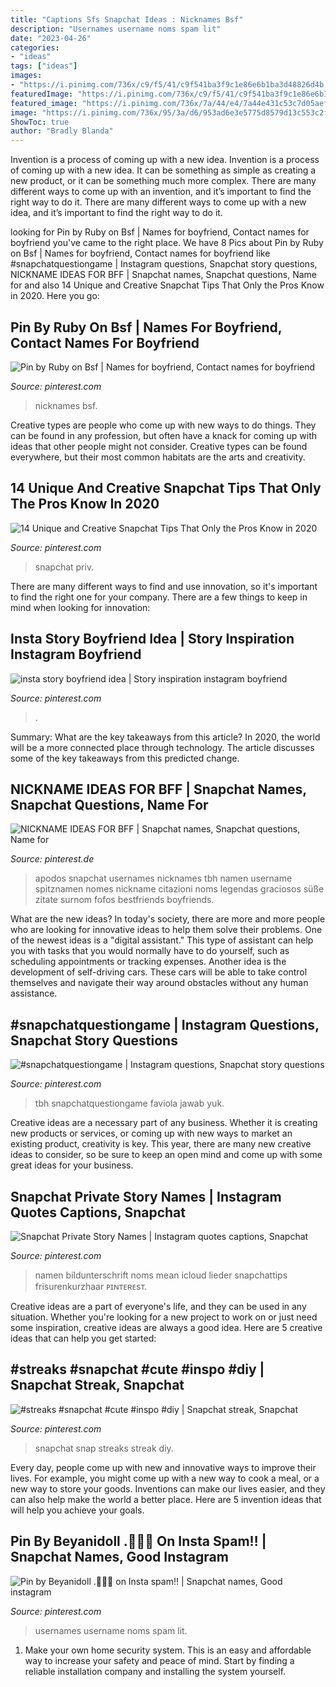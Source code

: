 ```yaml
---
title: "Captions Sfs Snapchat Ideas : Nicknames Bsf"
description: "Usernames username noms spam lit"
date: "2023-04-26"
categories:
- "ideas"
tags: ["ideas"]
images:
- "https://i.pinimg.com/736x/c9/f5/41/c9f541ba3f9c1e86e6b1ba3d48826d4b.jpg"
featuredImage: "https://i.pinimg.com/736x/c9/f5/41/c9f541ba3f9c1e86e6b1ba3d48826d4b.jpg"
featured_image: "https://i.pinimg.com/736x/7a/44/e4/7a44e431c53c7d05aef666c2c8117709.jpg"
image: "https://i.pinimg.com/736x/95/3a/d6/953ad6e3e5775d8579d13c553c2f4c31.jpg"
ShowToc: true
author: "Bradly Blanda"
---
```



Invention is a process of coming up with a new idea.
Invention is a process of coming up with a new idea. It can be something as simple as creating a new product, or it can be something much more complex. There are many different ways to come up with an invention, and it’s important to find the right way to do it. There are many different ways to come up with a new idea, and it’s important to find the right way to do it.

	

		
looking for Pin by Ruby on Bsf | Names for boyfriend, Contact names for boyfriend you've came to the right place. We have 8 Pics about Pin by Ruby on Bsf | Names for boyfriend, Contact names for boyfriend like #snapchatquestiongame | Instagram questions, Snapchat story questions, NICKNAME IDEAS FOR BFF | Snapchat names, Snapchat questions, Name for and also 14 Unique and Creative Snapchat Tips That Only the Pros Know in 2020. Here you go:
		
    
## Pin By Ruby On Bsf | Names For Boyfriend, Contact Names For Boyfriend

<img loading=lazy src="https://i.pinimg.com/736x/00/6f/49/006f49cbddfca2ca8a0d78feeb5044d5.jpg" onerror="this.onerror=null;this.src='https://tse2.mm.bing.net/th?id=OIP.5sCogL_GhIRl-pZVs43k-QHaNK&amp;pid=15.1';" alt="Pin by Ruby on Bsf | Names for boyfriend, Contact names for boyfriend">

_Source: pinterest.com_

>nicknames bsf. 

	

Creative types are people who come up with new ways to do things. They can be found in any profession, but often have a knack for coming up with ideas that other people might not consider. Creative types can be found everywhere, but their most common habitats are the arts and creativity.

    
## 14 Unique And Creative Snapchat Tips That Only The Pros Know In 2020

<img loading=lazy src="https://i.pinimg.com/736x/7a/44/e4/7a44e431c53c7d05aef666c2c8117709.jpg" onerror="this.onerror=null;this.src='https://tse1.mm.bing.net/th?id=OIP.q9vPcJCPU45SrKdgZLt7QgHaQB&amp;pid=15.1';" alt="14 Unique and Creative Snapchat Tips That Only the Pros Know in 2020">

_Source: pinterest.com_

>snapchat priv. 

	

There are many different ways to find and use innovation, so it's important to find the right one for your company. There are a few things to keep in mind when looking for innovation: 

    
## Insta Story Boyfriend Idea | Story Inspiration Instagram Boyfriend

<img loading=lazy src="https://i.pinimg.com/736x/ab/45/9c/ab459cc58684b2839a966c5db0d60b72.jpg" onerror="this.onerror=null;this.src='https://tse3.mm.bing.net/th?id=OIP.U2NiUVHIfY-x4odsDNUMeQHaNL&amp;pid=15.1';" alt="insta story boyfriend idea | Story inspiration instagram boyfriend">

_Source: pinterest.com_

>. 

	

Summary: What are the key takeaways from this article?
In 2020, the world will be a more connected place through technology. The article discusses some of the key takeaways from this predicted change.

    
## NICKNAME IDEAS FOR BFF | Snapchat Names, Snapchat Questions, Name For

<img loading=lazy src="https://i.pinimg.com/736x/3f/a0/ac/3fa0ac5768555bfba109a03d145d93dc.jpg" onerror="this.onerror=null;this.src='https://tse4.mm.bing.net/th?id=OIP.c1dFNwiHJsdna5pduayBaQHaNK&amp;pid=15.1';" alt="NICKNAME IDEAS FOR BFF | Snapchat names, Snapchat questions, Name for">

_Source: pinterest.de_

>apodos snapchat usernames nicknames tbh namen username spitznamen nomes nickname citazioni noms legendas graciosos süße zitate surnom fofos bestfriends boyfriends. 

	

What are the new ideas?
In today's society, there are more and more people who are looking for innovative ideas to help them solve their problems. One of the newest ideas is a "digital assistant." This type of assistant can help you with tasks that you would normally have to do yourself, such as scheduling appointments or tracking expenses. Another idea is the development of self-driving cars. These cars will be able to take control themselves and navigate their way around obstacles without any human assistance.

    
## #snapchatquestiongame | Instagram Questions, Snapchat Story Questions

<img loading=lazy src="https://i.pinimg.com/736x/27/96/7b/27967bc1a3602af7690f4af0eab37b6a.jpg" onerror="this.onerror=null;this.src='https://tse1.mm.bing.net/th?id=OIP.RtBOKkcYLj2O9gjXnnJyvQHaKe&amp;pid=15.1';" alt="#snapchatquestiongame | Instagram questions, Snapchat story questions">

_Source: pinterest.com_

>tbh snapchatquestiongame faviola jawab yuk. 

	

Creative ideas are a necessary part of any business. Whether it is creating new products or services, or coming up with new ways to market an existing product, creativity is key. This year, there are many new creative ideas to consider, so be sure to keep an open mind and come up with some great ideas for your business.

    
## Snapchat Private Story Names | Instagram Quotes Captions, Snapchat

<img loading=lazy src="https://i.pinimg.com/736x/95/3a/d6/953ad6e3e5775d8579d13c553c2f4c31.jpg" onerror="this.onerror=null;this.src='https://tse1.mm.bing.net/th?id=OIP.B_qAiLDQBDjlgV3odsLA8gHaMx&amp;pid=15.1';" alt="Snapchat Private Story Names | Instagram quotes captions, Snapchat">

_Source: pinterest.com_

>namen bildunterschrift noms mean icloud lieder snapchattips frisurenkurzhaar ᴘɪɴᴛᴇʀᴇsᴛ. 

	

Creative ideas are a part of everyone's life, and they can be used in any situation. Whether you're looking for a new project to work on or just need some inspiration, creative ideas are always a good idea. Here are 5 creative ideas that can help you get started: 

    
## #streaks #snapchat #cute #inspo #diy | Snapchat Streak, Snapchat

<img loading=lazy src="https://i.pinimg.com/736x/c9/f5/41/c9f541ba3f9c1e86e6b1ba3d48826d4b.jpg" onerror="this.onerror=null;this.src='https://tse1.mm.bing.net/th?id=OIP.XMlki-2q7TgpyaBbjk5qDgHaNL&amp;pid=15.1';" alt="#streaks #snapchat #cute #inspo #diy | Snapchat streak, Snapchat">

_Source: pinterest.com_

>snapchat snap streaks streak diy. 

	

Every day, people come up with new and innovative ways to improve their lives. For example, you might come up with a new way to cook a meal, or a new way to store your goods. Inventions can make our lives easier, and they can also help make the world a better place. Here are 5 invention ideas that will help you achieve your goals.

    
## Pin By Beyanidoll .🧚🏼🦋 On Insta Spam‼️ | Snapchat Names, Good Instagram

<img loading=lazy src="https://i.pinimg.com/736x/78/17/72/78177222d8c2df574627810da132e74f.jpg" onerror="this.onerror=null;this.src='https://tse3.mm.bing.net/th?id=OIP.0evFLXuAb9YJpLG-EYr4ygHaJN&amp;pid=15.1';" alt="Pin by Beyanidoll .🧚🏼🦋 on Insta spam‼️ | Snapchat names, Good instagram">

_Source: pinterest.com_

>usernames username noms spam lit. 

	

1. Make your own home security system. This is an easy and affordable way to increase your safety and peace of mind. Start by finding a reliable installation company and installing the system yourself.

